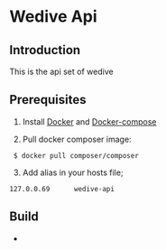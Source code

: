 # Wedive Api

## Introduction

This is the api set of wedive

## Prerequisites

1. Install [Docker](https://docs.docker.com/engine/installation/) and [Docker-compose](https://docs.docker.com/compose/install/)

2. Pull docker composer image:
```
 $ docker pull composer/composer
```

3. Add alias in your hosts file;
```
127.0.0.69      wedive-api
```

## Build

* 
